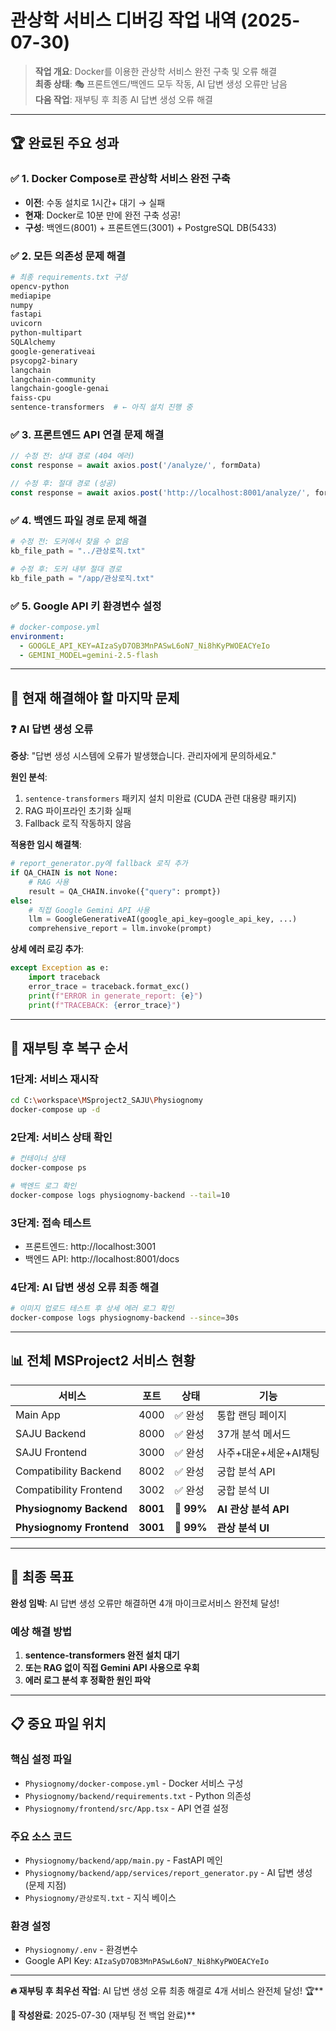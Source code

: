 # 관상학 서비스 디버깅 작업 내역 (2025-07-30)

> **작업 개요**: Docker를 이용한 관상학 서비스 완전 구축 및 오류 해결  
> **최종 상태**: 🎭 프론트엔드/백엔드 모두 작동, AI 답변 생성 오류만 남음  
> **다음 작업**: 재부팅 후 최종 AI 답변 생성 오류 해결

---

## 🏆 완료된 주요 성과

### ✅ 1. Docker Compose로 관상학 서비스 완전 구축
- **이전**: 수동 설치로 1시간+ 대기 → 실패
- **현재**: Docker로 10분 만에 완전 구축 성공!
- **구성**: 백엔드(8001) + 프론트엔드(3001) + PostgreSQL DB(5433)

### ✅ 2. 모든 의존성 문제 해결
```bash
# 최종 requirements.txt 구성
opencv-python
mediapipe
numpy
fastapi
uvicorn
python-multipart
SQLAlchemy
google-generativeai
psycopg2-binary
langchain
langchain-community
langchain-google-genai
faiss-cpu
sentence-transformers  # ← 아직 설치 진행 중
```

### ✅ 3. 프론트엔드 API 연결 문제 해결
```typescript
// 수정 전: 상대 경로 (404 에러)
const response = await axios.post('/analyze/', formData)

// 수정 후: 절대 경로 (성공)
const response = await axios.post('http://localhost:8001/analyze/', formData)
```

### ✅ 4. 백엔드 파일 경로 문제 해결
```python
# 수정 전: 도커에서 찾을 수 없음
kb_file_path = "../관상로직.txt"

# 수정 후: 도커 내부 절대 경로
kb_file_path = "/app/관상로직.txt"
```

### ✅ 5. Google API 키 환경변수 설정
```yaml
# docker-compose.yml
environment:
  - GOOGLE_API_KEY=AIzaSyD7OB3MnPASwL6oN7_Ni8hKyPWOEACYeIo
  - GEMINI_MODEL=gemini-2.5-flash
```

---

## 🔧 현재 해결해야 할 마지막 문제

### ❓ AI 답변 생성 오류
**증상**: "답변 생성 시스템에 오류가 발생했습니다. 관리자에게 문의하세요."

**원인 분석**:
1. `sentence-transformers` 패키지 설치 미완료 (CUDA 관련 대용량 패키지)
2. RAG 파이프라인 초기화 실패
3. Fallback 로직 작동하지 않음

**적용한 임시 해결책**:
```python
# report_generator.py에 fallback 로직 추가
if QA_CHAIN is not None:
    # RAG 사용
    result = QA_CHAIN.invoke({"query": prompt})
else:
    # 직접 Google Gemini API 사용
    llm = GoogleGenerativeAI(google_api_key=google_api_key, ...)
    comprehensive_report = llm.invoke(prompt)
```

**상세 에러 로깅 추가**:
```python
except Exception as e:
    import traceback
    error_trace = traceback.format_exc()
    print(f"ERROR in generate_report: {e}")
    print(f"TRACEBACK: {error_trace}")
```

---

## 🚀 재부팅 후 복구 순서

### 1단계: 서비스 재시작
```bash
cd C:\workspace\MSproject2_SAJU\Physiognomy
docker-compose up -d
```

### 2단계: 서비스 상태 확인
```bash
# 컨테이너 상태
docker-compose ps

# 백엔드 로그 확인
docker-compose logs physiognomy-backend --tail=10
```

### 3단계: 접속 테스트
- 프론트엔드: http://localhost:3001
- 백엔드 API: http://localhost:8001/docs

### 4단계: AI 답변 생성 오류 최종 해결
```bash
# 이미지 업로드 테스트 후 상세 에러 로그 확인
docker-compose logs physiognomy-backend --since=30s
```

---

## 📊 전체 MSProject2 서비스 현황

| 서비스 | 포트 | 상태 | 기능 |
|--------|------|------|------|
| Main App | 4000 | ✅ 완성 | 통합 랜딩 페이지 |
| SAJU Backend | 8000 | ✅ 완성 | 37개 분석 메서드 |
| SAJU Frontend | 3000 | ✅ 완성 | 사주+대운+세운+AI채팅 |
| Compatibility Backend | 8002 | ✅ 완성 | 궁합 분석 API |
| Compatibility Frontend | 3002 | ✅ 완성 | 궁합 분석 UI |
| **Physiognomy Backend** | **8001** | **🔄 99%** | **AI 관상 분석 API** |
| **Physiognomy Frontend** | **3001** | **🔄 99%** | **관상 분석 UI** |

---

## 🎯 최종 목표

**완성 임박**: AI 답변 생성 오류만 해결하면 4개 마이크로서비스 완전체 달성!

### 예상 해결 방법
1. **sentence-transformers 완전 설치 대기**
2. **또는 RAG 없이 직접 Gemini API 사용으로 우회**
3. **에러 로그 분석 후 정확한 원인 파악**

---

## 📋 중요 파일 위치

### 핵심 설정 파일
- `Physiognomy/docker-compose.yml` - Docker 서비스 구성
- `Physiognomy/backend/requirements.txt` - Python 의존성
- `Physiognomy/frontend/src/App.tsx` - API 연결 설정

### 주요 소스 코드
- `Physiognomy/backend/app/main.py` - FastAPI 메인
- `Physiognomy/backend/app/services/report_generator.py` - AI 답변 생성 (문제 지점)
- `Physiognomy/관상로직.txt` - 지식 베이스

### 환경 설정
- `Physiognomy/.env` - 환경변수
- Google API Key: `AIzaSyD7OB3MnPASwL6oN7_Ni8hKyPWOEACYeIo`

---

**🔥 재부팅 후 최우선 작업**: AI 답변 생성 오류 최종 해결로 4개 서비스 완전체 달성! 🏆**

**📝 작성완료**: 2025-07-30 (재부팅 전 백업 완료)**